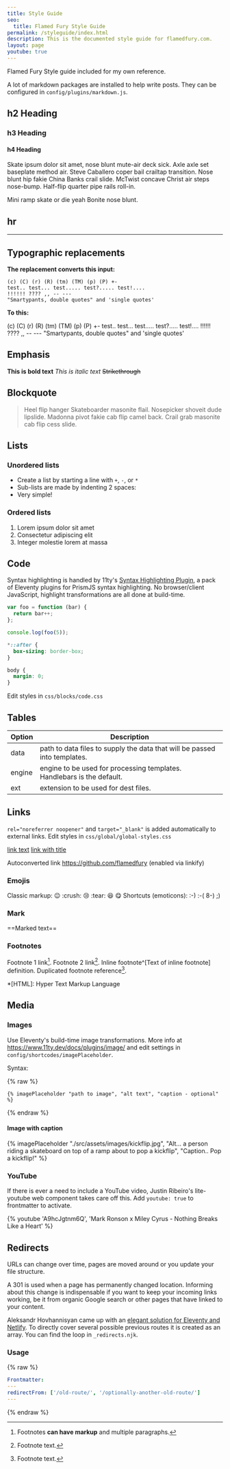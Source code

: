 ```yaml
---
title: Style Guide
seo:
  title: Flamed Fury Style Guide
permalink: /styleguide/index.html
description: This is the documented style guide for flamedfury.com.
layout: page
youtube: true
---
```


Flamed Fury Style guide included for my own reference.

A lot of markdown packages are installed to help write posts. They can be configured in `config/plugins/markdown.js`.

## h2 Heading

### h3 Heading

#### h4 Heading

Skate ipsum dolor sit amet, nose blunt mute-air deck sick. Axle axle set baseplate method air. Steve Caballero coper bail crailtap transition. Nose blunt hip fakie China Banks crail slide. McTwist concave Christ air steps nose-bump. Half-flip quarter pipe rails roll-in.

Mini ramp skate or die yeah Bonite nose blunt.

## hr

---

## Typographic replacements

**The replacement converts this input:**

```
(c) (C) (r) (R) (tm) (TM) (p) (P) +-
test.. test... test..... test?..... test!....
!!!!!! ???? ,, -- ---
"Smartypants, double quotes" and 'single quotes'
```

**To this:**

(c) (C) (r) (R) (tm) (TM) (p) (P) +-
test.. test... test..... test?..... test!....
!!!!!! ???? ,, -- ---
"Smartypants, double quotes" and 'single quotes'

## Emphasis

**This is bold text**
_This is italic text_
~~Strikethrough~~

## Blockquote

> Heel flip hanger Skateboarder masonite flail. Nosepicker shoveit dude lipslide. Madonna pivot fakie cab flip camel back. Crail grab masonite cab flip cess slide.

## Lists

### Unordered lists

- Create a list by starting a line with `+`, `-`, or `*`
- Sub-lists are made by indenting 2 spaces:
- Very simple!

### Ordered lists

1. Lorem ipsum dolor sit amet
2. Consectetur adipiscing elit
3. Integer molestie lorem at massa

## Code

Syntax highlighting is handled by 11ty's [Syntax Highlighting Plugin](https://www.11ty.dev/docs/plugins/syntaxhighlight/), a pack of Eleventy plugins for PrismJS syntax highlighting. No browser/client JavaScript, highlight transformations are all done at build-time.

```js
var foo = function (bar) {
  return bar++;
};

console.log(foo(5));
```

```css
*::after {
  box-sizing: border-box;
}

body {
  margin: 0;
}
```

Edit styles in `css/blocks/code.css`

## Tables

| Option | Description                                                               |
| ------ | ------------------------------------------------------------------------- |
| data   | path to data files to supply the data that will be passed into templates. |
| engine | engine to be used for processing templates. Handlebars is the default.    |
| ext    | extension to be used for dest files.                                      |

## Links

`rel="noreferrer noopener"` and `target="_blank"` is added automatically to external links. Edit styles in `css/global/global-styles.css`

[link text](https://github.com/flamedfury)
[link with title](https://github.com/flamedfury 'title text!')

Autoconverted link https://github.com/flamedfury (enabled via linkify)

### Emojis

Classic markup: :wink: :crush: :cry: :tear: :laughing: :yum:
Shortcuts (emoticons): :-) :-( 8-) ;)

### Mark

==Marked text==

### Footnotes

Footnote 1 link[^first].
Footnote 2 link[^second].
Inline footnote^[Text of inline footnote] definition.
Duplicated footnote reference[^second].

[^first]:
    Footnotes **can have markup**
    and multiple paragraphs.

[^second]: Footnote text.

\*[HTML]: Hyper Text Markup Language

## Media

### Images

Use Eleventy's build-time image transformations. More info at https://www.11ty.dev/docs/plugins/image/ and edit settings in `config/shortcodes/imagePlaceholder`.

Syntax:

{% raw %}

```
{% imagePlaceholder "path to image", "alt text", "caption - optional" %}
```

{% endraw %}

#### Image with caption

{% imagePlaceholder "./src/assets/images/kickflip.jpg", "Alt... a person riding a skateboard on top of a ramp about to pop a kickflip", "Caption.. Pop a kickflip!" %}


### YouTube

If there is ever a need to include a YouTube video, Justin Ribeiro's lite-youtube web component takes care off this. Add `youtube: true` to frontmatter to activate.

{% youtube 'A9hcJgtnm6Q', 'Mark Ronson x Miley Cyrus - Nothing Breaks Like a Heart' %}

## Redirects

URLs can change over time, pages are moved around or you update your file structure.

A 301 is used when a page has permanently changed location.
Informing about this change is indispensable if you want to keep your incoming links working, be it from organic Google search or other pages that have linked to your content.

Aleksandr Hovhannisyan came up with an [elegant solution for Eleventy and Netlify](https://www.aleksandrhovhannisyan.com/blog/eleventy-netlify-redirects/). To directly cover several possible previous routes it is created as an array. You can find the loop in `_redirects.njk`.

### Usage

{% raw %}

```yaml
Frontmatter:
---
redirectFrom: ['/old-route/', '/optionally-another-old-route/']
---
```
{% endraw %}
